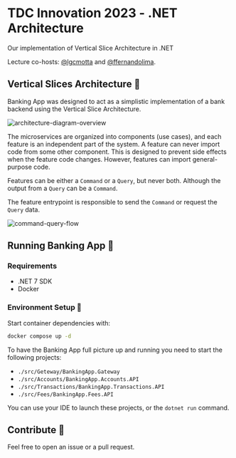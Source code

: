 # TDC Innovation 2023 - .NET Architecture

Our implementation of Vertical Slice Architecture in .NET

Lecture co-hosts: [@lgcmotta](https://github.com/lgcmotta) and [@ffernandolima](https://github.com/ffernandolima).

## Vertical Slices Architecture :cake:

Banking App was designed to act as a simplistic implementation of a bank backend using the Vertical Slice Architecture.

![architecture-diagram-overview](https://github.com/lgcmotta/tdc-vertical-slice-architecture/assets/33238105/2b131fd9-c91d-4bf2-9e39-a0dfb5b3b616)

The microservices are organized into components (use cases), and each feature is an independent part of the system. 
A feature can never import code from some other component. 
This is designed to prevent side effects when the feature code changes. 
However, features can import general-purpose code.

Features can be either a `Command` or a `Query`, but never both. Although the output from a `Query` can be a `Command`.

The feature entrypoint is responsible to send the `Command` or request the `Query` data.

![command-query-flow](https://github.com/lgcmotta/tdc-vertical-slice-architecture/assets/33238105/40a2b2fc-d07e-4dd7-b59c-8ff0fd1fb9c9)



## Running Banking App :bank:

### Requirements

- .NET 7 SDK
- Docker

### Environment Setup :whale2:

Start container dependencies with:

```bash
docker compose up -d
``` 

To have the Banking App full picture up and running you need to start the following projects:

- `./src/Geteway/BankingApp.Gateway`
- `./src/Accounts/BankingApp.Accounts.API`
- `./src/Transactions/BankingApp.Transactions.API`
- `./src/Fees/BankingApp.Fees.API`

You can use your IDE to launch these projects, or the `dotnet run` command.

## Contribute :wave:

Feel free to open an issue or a pull request. 
